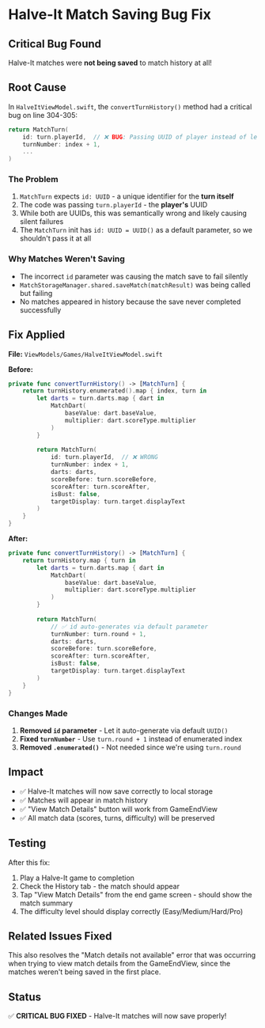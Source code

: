 # Halve-It Match Saving Bug Fix

## Critical Bug Found
Halve-It matches were **not being saved** to match history at all!

## Root Cause
In `HalveItViewModel.swift`, the `convertTurnHistory()` method had a critical bug on line 304-305:

```swift
return MatchTurn(
    id: turn.playerId,  // ❌ BUG: Passing UUID of player instead of letting it auto-generate
    turnNumber: index + 1,
    ...
)
```

### The Problem
1. `MatchTurn` expects `id: UUID` - a unique identifier for the **turn itself**
2. The code was passing `turn.playerId` - the **player's** UUID
3. While both are UUIDs, this was semantically wrong and likely causing silent failures
4. The `MatchTurn` init has `id: UUID = UUID()` as a default parameter, so we shouldn't pass it at all

### Why Matches Weren't Saving
- The incorrect `id` parameter was causing the match save to fail silently
- `MatchStorageManager.shared.saveMatch(matchResult)` was being called but failing
- No matches appeared in history because the save never completed successfully

## Fix Applied

**File:** `ViewModels/Games/HalveItViewModel.swift`

**Before:**
```swift
private func convertTurnHistory() -> [MatchTurn] {
    return turnHistory.enumerated().map { index, turn in
        let darts = turn.darts.map { dart in
            MatchDart(
                baseValue: dart.baseValue,
                multiplier: dart.scoreType.multiplier
            )
        }
        
        return MatchTurn(
            id: turn.playerId,  // ❌ WRONG
            turnNumber: index + 1,
            darts: darts,
            scoreBefore: turn.scoreBefore,
            scoreAfter: turn.scoreAfter,
            isBust: false,
            targetDisplay: turn.target.displayText
        )
    }
}
```

**After:**
```swift
private func convertTurnHistory() -> [MatchTurn] {
    return turnHistory.map { turn in
        let darts = turn.darts.map { dart in
            MatchDart(
                baseValue: dart.baseValue,
                multiplier: dart.scoreType.multiplier
            )
        }
        
        return MatchTurn(
            // ✅ id auto-generates via default parameter
            turnNumber: turn.round + 1,
            darts: darts,
            scoreBefore: turn.scoreBefore,
            scoreAfter: turn.scoreAfter,
            isBust: false,
            targetDisplay: turn.target.displayText
        )
    }
}
```

### Changes Made
1. **Removed `id` parameter** - Let it auto-generate via default `UUID()`
2. **Fixed `turnNumber`** - Use `turn.round + 1` instead of enumerated index
3. **Removed `.enumerated()`** - Not needed since we're using `turn.round`

## Impact
- ✅ Halve-It matches will now save correctly to local storage
- ✅ Matches will appear in match history
- ✅ "View Match Details" button will work from GameEndView
- ✅ All match data (scores, turns, difficulty) will be preserved

## Testing
After this fix:
1. Play a Halve-It game to completion
2. Check the History tab - the match should appear
3. Tap "View Match Details" from the end game screen - should show the match summary
4. The difficulty level should display correctly (Easy/Medium/Hard/Pro)

## Related Issues Fixed
This also resolves the "Match details not available" error that was occurring when trying to view match details from the GameEndView, since the matches weren't being saved in the first place.

## Status
✅ **CRITICAL BUG FIXED** - Halve-It matches will now save properly!
